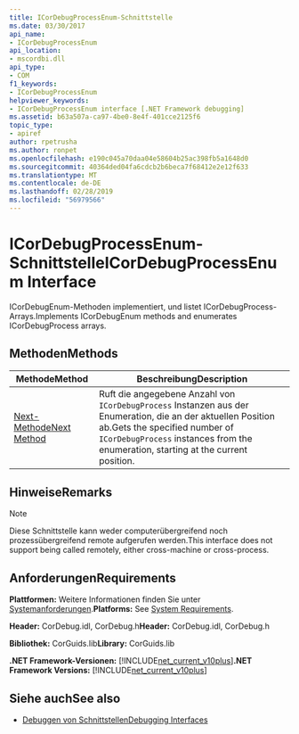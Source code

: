 ```yaml
---
title: ICorDebugProcessEnum-Schnittstelle
ms.date: 03/30/2017
api_name:
- ICorDebugProcessEnum
api_location:
- mscordbi.dll
api_type:
- COM
f1_keywords:
- ICorDebugProcessEnum
helpviewer_keywords:
- ICorDebugProcessEnum interface [.NET Framework debugging]
ms.assetid: b63a507a-ca97-4be0-8e4f-401cce2125f6
topic_type:
- apiref
author: rpetrusha
ms.author: ronpet
ms.openlocfilehash: e190c045a70daa04e58604b25ac398fb5a1648d0
ms.sourcegitcommit: 40364ded04fa6cdcb2b6beca7f68412e2e12f633
ms.translationtype: MT
ms.contentlocale: de-DE
ms.lasthandoff: 02/28/2019
ms.locfileid: "56979566"
---
```

# <a name="icordebugprocessenum-interface"></a><span data-ttu-id="b564e-102">ICorDebugProcessEnum-Schnittstelle</span><span class="sxs-lookup"><span data-stu-id="b564e-102">ICorDebugProcessEnum Interface</span></span>
<span data-ttu-id="b564e-103">ICorDebugEnum-Methoden implementiert, und listet ICorDebugProcess-Arrays.</span><span class="sxs-lookup"><span data-stu-id="b564e-103">Implements ICorDebugEnum methods and enumerates ICorDebugProcess arrays.</span></span>  
  
## <a name="methods"></a><span data-ttu-id="b564e-104">Methoden</span><span class="sxs-lookup"><span data-stu-id="b564e-104">Methods</span></span>  
  
|<span data-ttu-id="b564e-105">Methode</span><span class="sxs-lookup"><span data-stu-id="b564e-105">Method</span></span>|<span data-ttu-id="b564e-106">Beschreibung</span><span class="sxs-lookup"><span data-stu-id="b564e-106">Description</span></span>|  
|------------|-----------------|  
|[<span data-ttu-id="b564e-107">Next-Methode</span><span class="sxs-lookup"><span data-stu-id="b564e-107">Next Method</span></span>](../../../../docs/framework/unmanaged-api/debugging/icordebugprocessenum-next-method.md)|<span data-ttu-id="b564e-108">Ruft die angegebene Anzahl von `ICorDebugProcess` Instanzen aus der Enumeration, die an der aktuellen Position ab.</span><span class="sxs-lookup"><span data-stu-id="b564e-108">Gets the specified number of `ICorDebugProcess` instances from the enumeration, starting at the current position.</span></span>|  
  
## <a name="remarks"></a><span data-ttu-id="b564e-109">Hinweise</span><span class="sxs-lookup"><span data-stu-id="b564e-109">Remarks</span></span>  
  
> [!NOTE]
>  <span data-ttu-id="b564e-110">Diese Schnittstelle kann weder computerübergreifend noch prozessübergreifend remote aufgerufen werden.</span><span class="sxs-lookup"><span data-stu-id="b564e-110">This interface does not support being called remotely, either cross-machine or cross-process.</span></span>  
  
## <a name="requirements"></a><span data-ttu-id="b564e-111">Anforderungen</span><span class="sxs-lookup"><span data-stu-id="b564e-111">Requirements</span></span>  
 <span data-ttu-id="b564e-112">**Plattformen:** Weitere Informationen finden Sie unter [Systemanforderungen](../../../../docs/framework/get-started/system-requirements.md).</span><span class="sxs-lookup"><span data-stu-id="b564e-112">**Platforms:** See [System Requirements](../../../../docs/framework/get-started/system-requirements.md).</span></span>  
  
 <span data-ttu-id="b564e-113">**Header:** CorDebug.idl, CorDebug.h</span><span class="sxs-lookup"><span data-stu-id="b564e-113">**Header:** CorDebug.idl, CorDebug.h</span></span>  
  
 <span data-ttu-id="b564e-114">**Bibliothek:** CorGuids.lib</span><span class="sxs-lookup"><span data-stu-id="b564e-114">**Library:** CorGuids.lib</span></span>  
  
 <span data-ttu-id="b564e-115">**.NET Framework-Versionen:** [!INCLUDE[net_current_v10plus](../../../../includes/net-current-v10plus-md.md)]</span><span class="sxs-lookup"><span data-stu-id="b564e-115">**.NET Framework Versions:** [!INCLUDE[net_current_v10plus](../../../../includes/net-current-v10plus-md.md)]</span></span>  
  
## <a name="see-also"></a><span data-ttu-id="b564e-116">Siehe auch</span><span class="sxs-lookup"><span data-stu-id="b564e-116">See also</span></span>
- [<span data-ttu-id="b564e-117">Debuggen von Schnittstellen</span><span class="sxs-lookup"><span data-stu-id="b564e-117">Debugging Interfaces</span></span>](../../../../docs/framework/unmanaged-api/debugging/debugging-interfaces.md)
